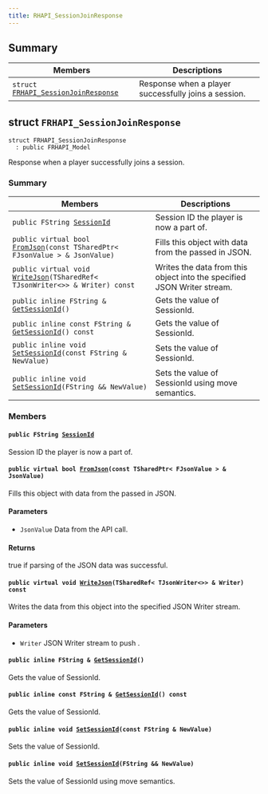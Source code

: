 ```yaml
---
title: RHAPI_SessionJoinResponse
---
```


## Summary

 Members                        | Descriptions                                
--------------------------------|---------------------------------------------
`struct `[`FRHAPI_SessionJoinResponse`](#structFRHAPI__SessionJoinResponse) | Response when a player successfully joins a session.

## struct `FRHAPI_SessionJoinResponse` <a id="structFRHAPI__SessionJoinResponse"></a>

```
struct FRHAPI_SessionJoinResponse
  : public FRHAPI_Model
```

Response when a player successfully joins a session.

### Summary

 Members                        | Descriptions                                
--------------------------------|---------------------------------------------
`public FString `[`SessionId`](#structFRHAPI__SessionJoinResponse_1a78b2bc9860f7b5620c9968d290884257) | Session ID the player is now a part of.
`public virtual bool `[`FromJson`](#structFRHAPI__SessionJoinResponse_1a95422a5c1f3c09a209899074243cd6d8)`(const TSharedPtr< FJsonValue > & JsonValue)` | Fills this object with data from the passed in JSON.
`public virtual void `[`WriteJson`](#structFRHAPI__SessionJoinResponse_1a58836ae651e69579d449ac0fdaff84b9)`(TSharedRef< TJsonWriter<>> & Writer) const` | Writes the data from this object into the specified JSON Writer stream.
`public inline FString & `[`GetSessionId`](#structFRHAPI__SessionJoinResponse_1aec0fea30126379f82c3b0b92b40ee9c2)`()` | Gets the value of SessionId.
`public inline const FString & `[`GetSessionId`](#structFRHAPI__SessionJoinResponse_1a5864fade9558dad663e8f6cccf769468)`() const` | Gets the value of SessionId.
`public inline void `[`SetSessionId`](#structFRHAPI__SessionJoinResponse_1ac73376a9211c0d65dc15ccaf5f96da42)`(const FString & NewValue)` | Sets the value of SessionId.
`public inline void `[`SetSessionId`](#structFRHAPI__SessionJoinResponse_1ad2a7741d51fb07f0766bab8a202c97a1)`(FString && NewValue)` | Sets the value of SessionId using move semantics.

### Members

#### `public FString `[`SessionId`](#structFRHAPI__SessionJoinResponse_1a78b2bc9860f7b5620c9968d290884257) <a id="structFRHAPI__SessionJoinResponse_1a78b2bc9860f7b5620c9968d290884257"></a>

Session ID the player is now a part of.

#### `public virtual bool `[`FromJson`](#structFRHAPI__SessionJoinResponse_1a95422a5c1f3c09a209899074243cd6d8)`(const TSharedPtr< FJsonValue > & JsonValue)` <a id="structFRHAPI__SessionJoinResponse_1a95422a5c1f3c09a209899074243cd6d8"></a>

Fills this object with data from the passed in JSON.

#### Parameters
* `JsonValue` Data from the API call.

#### Returns
true if parsing of the JSON data was successful.

#### `public virtual void `[`WriteJson`](#structFRHAPI__SessionJoinResponse_1a58836ae651e69579d449ac0fdaff84b9)`(TSharedRef< TJsonWriter<>> & Writer) const` <a id="structFRHAPI__SessionJoinResponse_1a58836ae651e69579d449ac0fdaff84b9"></a>

Writes the data from this object into the specified JSON Writer stream.

#### Parameters
* `Writer` JSON Writer stream to push .

#### `public inline FString & `[`GetSessionId`](#structFRHAPI__SessionJoinResponse_1aec0fea30126379f82c3b0b92b40ee9c2)`()` <a id="structFRHAPI__SessionJoinResponse_1aec0fea30126379f82c3b0b92b40ee9c2"></a>

Gets the value of SessionId.

#### `public inline const FString & `[`GetSessionId`](#structFRHAPI__SessionJoinResponse_1a5864fade9558dad663e8f6cccf769468)`() const` <a id="structFRHAPI__SessionJoinResponse_1a5864fade9558dad663e8f6cccf769468"></a>

Gets the value of SessionId.

#### `public inline void `[`SetSessionId`](#structFRHAPI__SessionJoinResponse_1ac73376a9211c0d65dc15ccaf5f96da42)`(const FString & NewValue)` <a id="structFRHAPI__SessionJoinResponse_1ac73376a9211c0d65dc15ccaf5f96da42"></a>

Sets the value of SessionId.

#### `public inline void `[`SetSessionId`](#structFRHAPI__SessionJoinResponse_1ad2a7741d51fb07f0766bab8a202c97a1)`(FString && NewValue)` <a id="structFRHAPI__SessionJoinResponse_1ad2a7741d51fb07f0766bab8a202c97a1"></a>

Sets the value of SessionId using move semantics.

